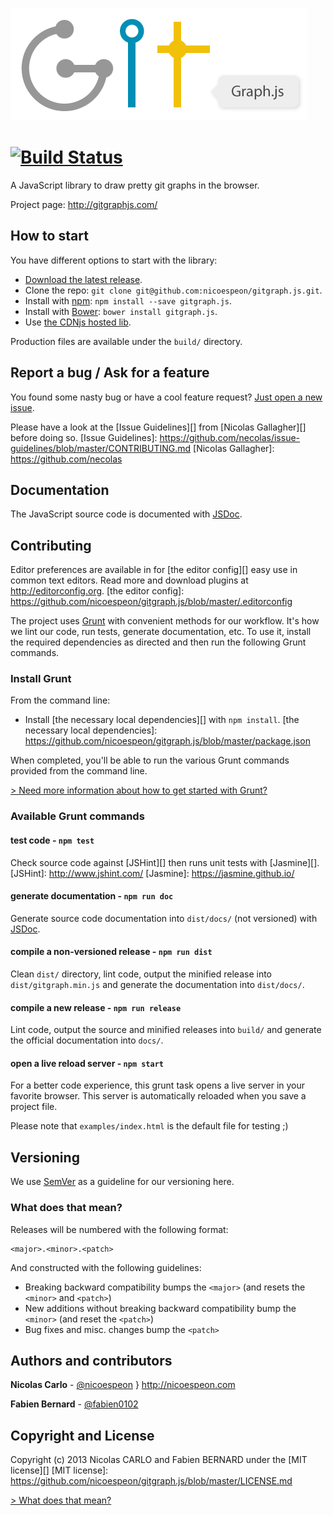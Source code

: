 ![gitgraph.js](/assets/logo/gitgraph-logo.png)

[![Build Status](https://secure.travis-ci.org/nicoespeon/gitgraph.js.png)](http://travis-ci.org/nicoespeon/gitgraph.js)
===========

A JavaScript library to draw pretty git graphs in the browser.

Project page: <http://gitgraphjs.com/>

## How to start

You have different options to start with the library:

- [Download the latest release](https://github.com/nicoespeon/gitgraph.js/releases/latest).
- Clone the repo: `git clone git@github.com:nicoespeon/gitgraph.js.git`.
- Install with [npm](https://www.npmjs.com): `npm install --save gitgraph.js`.
- Install with [Bower](http://bower.io/): `bower install gitgraph.js`.
- Use [the CDNjs hosted lib](https://cdnjs.com/libraries/gitgraph.js).

Production files are available under the `build/` directory.

## Report a bug / Ask for a feature

You found some nasty bug or have a cool feature request? [Just open a new
issue](https://github.com/nicoespeon/gitgraph.js/issues).

Please have a look at the [Issue Guidelines][] from [Nicolas Gallagher][] before
doing so.
[Issue Guidelines]: https://github.com/necolas/issue-guidelines/blob/master/CONTRIBUTING.md
[Nicolas Gallagher]: https://github.com/necolas

## Documentation

The JavaScript source code is documented with [JSDoc](http://usejsdoc.org/).

## Contributing

Editor preferences are available in for [the editor config][] easy use in common
text editors. Read more and download plugins at <http://editorconfig.org>.
[the editor config]: https://github.com/nicoespeon/gitgraph.js/blob/master/.editorconfig

The project uses [Grunt](http://gruntjs.com) with convenient methods for our
workflow. It's how we lint our code, run tests, generate documentation, etc. To
use it, install the required dependencies as directed and then run the following
Grunt commands.

### Install Grunt

From the command line:

- Install [the necessary local dependencies][] with `npm install`.
[the necessary local dependencies]: https://github.com/nicoespeon/gitgraph.js/blob/master/package.json

When completed, you'll be able to run the various Grunt commands provided from
the command line.

[> Need more information about how to get started with Grunt?](http://gruntjs.com/getting-started)

### Available Grunt commands

#### test code - `npm test`

Check source code against [JSHint][] then runs unit tests with [Jasmine][].
[JSHint]: http://www.jshint.com/
[Jasmine]: https://jasmine.github.io/

#### generate documentation - `npm run doc`

Generate source code documentation into `dist/docs/` (not versioned) with
[JSDoc](http://usejsdoc.org/).

#### compile a non-versioned release - `npm run dist`

Clean `dist/` directory, lint code, output the minified release into
`dist/gitgraph.min.js` and generate the documentation into `dist/docs/`.

#### compile a new release - `npm run release`

Lint code, output the source and minified releases into `build/` and generate
the official documentation into `docs/`.

#### open a live reload server - `npm start`

For a better code experience, this grunt task opens a live server in your
favorite browser. This server is automatically reloaded when you save a project
file.

Please note that `examples/index.html` is the default file for testing ;)

## Versioning

We use [SemVer](http://semver.org/) as a guideline for our versioning here.

### What does that mean?

Releases will be numbered with the following format:

```
<major>.<minor>.<patch>
```

And constructed with the following guidelines:

- Breaking backward compatibility bumps the `<major>` (and resets the `<minor>`
  and `<patch>`)
- New additions without breaking backward compatibility bump the `<minor>` (and
  reset the `<patch>`)
- Bug fixes and misc. changes bump the `<patch>`

## Authors and contributors

**Nicolas Carlo** - [@nicoespeon](https://twitter.com/nicoespeon) } <http://nicoespeon.com>

**Fabien Bernard** - [@fabien0102](https://twitter.com/fabien0102)

## Copyright and License

Copyright (c) 2013 Nicolas CARLO and Fabien BERNARD under the [MIT license][]
[MIT license]: https://github.com/nicoespeon/gitgraph.js/blob/master/LICENSE.md

[> What does that mean?](http://choosealicense.com/licenses/mit/)
